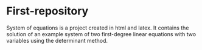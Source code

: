 # First-repository
System of equations is a project created in html and latex. 
It contains the solution of an example system of two first-degree linear equations with two variables using the determinant method.
